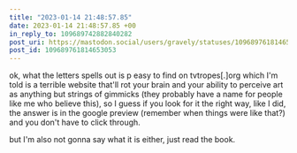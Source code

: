 ```yaml
---
title: "2023-01-14 21:48:57.85"
date: 2023-01-14 21:48:57.85 +00
in_reply_to: 109689742882840282
post_uri: https://mastodon.social/users/gravely/statuses/109689761814653053
post_id: 109689761814653053
---
```

ok, what the letters spells out is p easy to find on tvtropes[.]org which I'm told is a terrible website that'll rot your brain and your ability to perceive art as anything but strings of gimmicks (they probably have a name for people like me who believe this), so I guess if you look for it the right way, like I did, the answer is in the google preview (remember when things were like that?) and you don't have to click through.

but I'm also not gonna say what it is either, just read the book.


